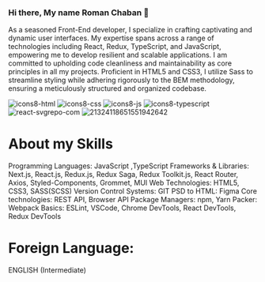 ### Hi there, My name Roman Chaban 👋
As a seasoned Front-End developer, I specialize in crafting captivating and dynamic user interfaces. My expertise spans across a range of technologies including React, Redux, TypeScript, and JavaScript, empowering me to develop resilient and scalable applications. I am committed to upholding code cleanliness and maintainability as core principles in all my projects. Proficient in HTML5 and CSS3, I utilize Sass to streamline styling while adhering rigorously to the BEM methodology, ensuring a meticulously structured and organized codebase.

![icons8-html](https://github.com/Chaban1001/Chaban1001/assets/137433410/34189f70-2558-4b99-8a70-bab55c08e075)
![icons8-css](https://github.com/Chaban1001/Chaban1001/assets/137433410/9321ec34-2f6c-436e-b464-e792f51df06b)
![icons8-js](https://github.com/Chaban1001/Chaban1001/assets/137433410/8c19afc3-d964-4eb7-805f-f3ed3a74b3fc)
![icons8-typescript](https://github.com/Chaban1001/Chaban1001/assets/137433410/b9b0d40b-1402-47d1-8603-9504613ff87d)
![react-svgrepo-com](https://github.com/Chaban1001/Chaban1001/assets/137433410/666e02e0-6da2-42b1-96a9-a45362603c18)
![21324118651551942642](https://github.com/Chaban1001/Chaban1001/assets/137433410/841c43d4-8093-40a6-80f7-307d8556adbb)

# About my Skills
Programming Languages: 
JavaScript ,TypeScript
Frameworks & Libraries: 
Next.js,  React.js, Redux.js,  Redux Saga,
Redux Toolkit.js,  React Router, Axios,
Styled-Components,  Grommet,  MUI
Web Technologies: 
HTML5,  CSS3,  SASS(SCSS)
Version Control Systems: GIT
PSD to HTML: Figma
Core technologies: 
REST API,  Browser API
Package Managers: npm,  Yarn
Packer: Webpack
Basics: 
ESLint,  VSCode, Chrome DevTools,
React DevTools, Redux DevTools

# Foreign Language: 
ENGLISH (Intermediate)
